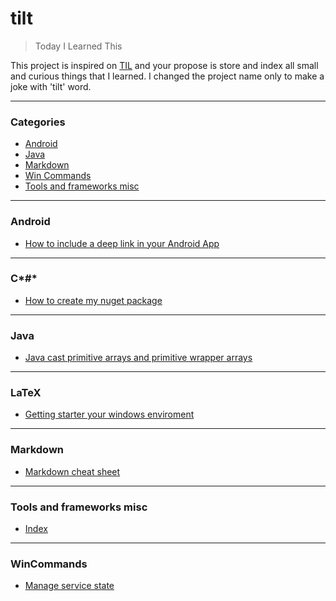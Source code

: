 # tilt

> Today I Learned This

This project is inspired on [TIL](https://github.com/jbranchaud/til) and your propose is store and index all small and curious things that I learned.
I changed the project name only to make a joke with 'tilt' word.

---

### Categories

* [Android](#android)
* [Java](#java)
* [Markdown](#markdown)
* [Win Commands](#wincommands)
* [Tools and frameworks misc](#toolsandframeworksmisc)

---

### Android

- [How to include a deep link in your Android App](/android/how-to-include-deep-link.md)

---

### C*#*

- [How to create my nuget package](/c#/create-a-nuget-package.md)

---


### Java

- [Java cast primitive arrays and primitive wrapper arrays](/java/array-utils-to-cast-array.md)

---

### LaTeX

- [Getting starter your windows enviroment](/latex/get-starter-windows-enviroment.md)


---

### Markdown

- [Markdown cheat sheet](/markdown/markdown-cheat-sheet.md)

---

### Tools and frameworks misc

- [Index](/tools_and_frameworks/index.md)

---

### WinCommands

- [Manage service state](/wincommands/manage-service-state.md)
